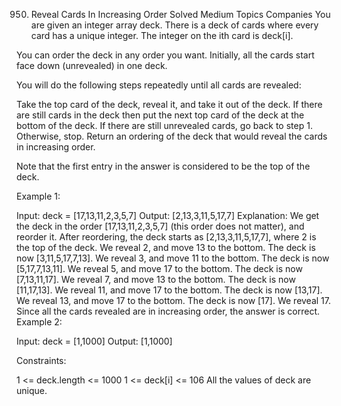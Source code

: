 950. Reveal Cards In Increasing Order
     Solved
     Medium
     Topics
     Companies
     You are given an integer array deck. There is a deck of cards where every card has a unique integer. The integer on the ith card is deck[i].

You can order the deck in any order you want. Initially, all the cards start face down (unrevealed) in one deck.

You will do the following steps repeatedly until all cards are revealed:

Take the top card of the deck, reveal it, and take it out of the deck.
If there are still cards in the deck then put the next top card of the deck at the bottom of the deck.
If there are still unrevealed cards, go back to step 1. Otherwise, stop.
Return an ordering of the deck that would reveal the cards in increasing order.

Note that the first entry in the answer is considered to be the top of the deck.

Example 1:

Input: deck = [17,13,11,2,3,5,7]
Output: [2,13,3,11,5,17,7]
Explanation:
We get the deck in the order [17,13,11,2,3,5,7] (this order does not matter), and reorder it.
After reordering, the deck starts as [2,13,3,11,5,17,7], where 2 is the top of the deck.
We reveal 2, and move 13 to the bottom. The deck is now [3,11,5,17,7,13].
We reveal 3, and move 11 to the bottom. The deck is now [5,17,7,13,11].
We reveal 5, and move 17 to the bottom. The deck is now [7,13,11,17].
We reveal 7, and move 13 to the bottom. The deck is now [11,17,13].
We reveal 11, and move 17 to the bottom. The deck is now [13,17].
We reveal 13, and move 17 to the bottom. The deck is now [17].
We reveal 17.
Since all the cards revealed are in increasing order, the answer is correct.
Example 2:

Input: deck = [1,1000]
Output: [1,1000]

Constraints:

1 <= deck.length <= 1000
1 <= deck[i] <= 106
All the values of deck are unique.
